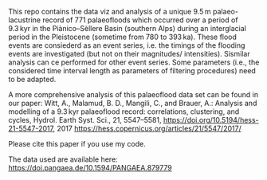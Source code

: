 This repo contains the data viz and analysis of a unique 9.5 m palaeo-lacustrine record of 771 palaeofloods which 
occurred over a period of 9.3 kyr in the Piànico–Sèllere Basin (southern Alps) during an interglacial period in the Pleistocene (sometime from 780 to 393 ka).
These flood events are consiederd as an event series, i.e. the timings of the flooding events are investigated (but not on their magnitudes/ intensities). 
Sismilar analysis can ce performed for other event series. Some parameters (i.e., the considered time interval length as parameters of filtering procedures) need to be adapted.

A more comprehensive analysis of this palaeoflood data set can be found in our paper:
Witt, A., Malamud, B. D., Mangili, C., and Brauer, A.: Analysis and modelling of a 9.3 kyr palaeoflood record: correlations, clustering, and cycles, 
Hydrol. Earth Syst. Sci., 21, 5547–5581, https://doi.org/10.5194/hess-21-5547-2017, 2017
https://hess.copernicus.org/articles/21/5547/2017/

Please cite this paper if you use my code.

The data used are available here:
https://doi.pangaea.de/10.1594/PANGAEA.879779

